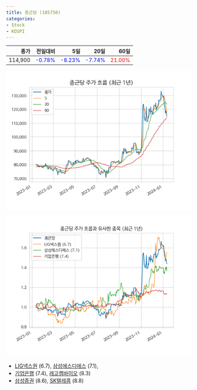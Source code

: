 ```yaml
---
title: 종근당 (185750)
categories:
- Stock
- KOSPI
---
```


|종가|전일대비|5일|20일|60일|
|---:|-------:|--:|---:|---:|
|114,900|<span style="color: blue">-0.78%</span>|<span style="color: blue">-8.23%</span>|<span style="color: blue">-7.74%</span>|<span style="color: red">21.00%</span>|


<!-- more -->

![185750](/assets/images/stock/185750.png)

![185750](/assets/images/stock/185750_sim.png)

- [LIG넥스원](/079550/) (6.7), [삼성에스디에스](/018260/) (7.1),
- [기업은행](/024110/) (7.4), [레고켐바이오](/141080/) (8.3)
- [삼성증권](/016360/) (8.6), [SK텔레콤](/017670/) (8.8)